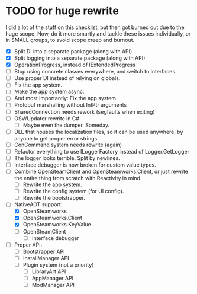 # TODO for huge rewrite
I did a lot of the stuff on this checklist, but then got burned out due to the huge scope. 
Now, do it more smartly and tackle these issues individually, or in SMALL groups, to avoid scope creep and burnout.
- [x] Split DI into a separate package (along with API)
- [x] Split logging into a separate package (along with API)
- [x] OperationProgress, instead of IExtendedProgress
- [ ] Stop using concrete classes everywhere, and switch to interfaces.
- [ ] Use proper DI instead of relying on globals.
- [ ] Fix the app system.
- [ ] Make the app system async.
- [ ] And most importantly: Fix the app system.
- [ ] Protobuf marshalling without IntPtr arguments
- [ ] SharedConnection needs rework (segfaults when exiting)
- [ ] OSWUpdater rewrite in C#
  - [ ] Maybe even the dumper. Someday.
- [ ] DLL that houses the localization files, so it can be used anywhere, by anyone to get proper error strings.
- [ ] ConCommand system needs rewrite (again)
- [ ] Refactor everything to use ILoggerFactory instead of Logger.GetLogger
- [ ] The logger looks terrible. Split by newlines.
- [ ] Interface debugger is now broken for custom value types.
- [ ] Combine OpenSteamClient and OpenSteamworks.Client, or just rewrite the entire thing from scratch with Reactivity in mind.
  - [ ] Rewrite the app system.
  - [ ] Rewrite the config system (for UI config).
  - [ ] Rewrite the bootstrapper.
- [ ] NativeAOT support:
  - [x] OpenSteamworks
  - [x] OpenSteamworks.Client
  - [x] OpenSteamworks.KeyValue
  - [ ] OpenSteamClient
    - [ ] Interface debugger
- [ ] Proper API:
  - [ ] Bootstrapper API
  - [ ] InstallManager API
  - [ ] Plugin system (not a priority)
    - [ ] LibraryArt API
	- [ ] AppManager API
	- [ ] ModManager API
